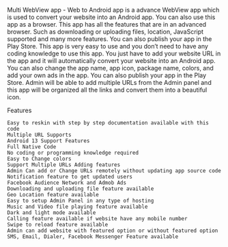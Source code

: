 Multi WebView app - Web to Android app is a advance WebView app which is used to convert your website into an Android app. You can also use this app as a browser. This app has all the features that are in an advanced browser. Such as downloading or uploading files, location, JavaScript supported and many more features. You can also publish your app in the Play Store. This app is very easy to use and you don’t need to have any coding knowledge to use this app. You just have to add your website URL in the app and it will automatically convert your website into an Android app. You can also change the app name, app icon, package name, colors, and add your own ads in the app. You can also publish your app in the Play Store. Admin will be able to add multiple URLs from the Admin panel and this app will be organized all the links and convert them into a beautiful icon.

Features

    Easy to reskin with step by step documentation available with this code
    Multiple URL Supports
    Android 13 Support Features
    Full Native Code
    No coding or programming knowledge required
    Easy to Change colors
    Support Multiple URLs Adding features
    Admin Can add or Change URLs remotely without updating app source code
    Notification feature to get updated users
    Facebook Audience Network and Admob Ads
    Downloading and uploading file feature available
    Geo Location feature available
    Easy to setup Admin Panel in any type of hosting
    Music and Video file playing feature available
    Dark and light mode available
    Calling feature available if website have any mobile number
    Swipe to reload feature available
    Admin can add website with featured option or without featured option
    SMS, Email, Dialer, Facebook Messenger Feature available

